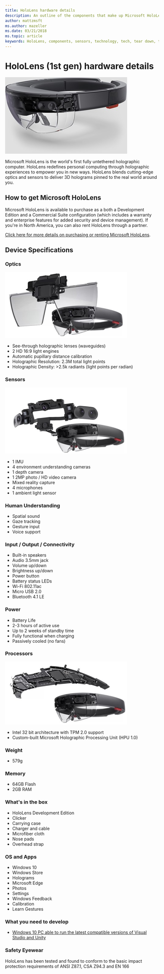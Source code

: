 ```yaml
---
title: HoloLens hardware details
description: An outline of the components that make up Microsoft HoloLens, the world's first fully untethered holographic computer running Windows.
author: mattzmsft
ms.author: mazeller
ms.date: 03/21/2018
ms.topic: article
keywords: HoloLens, components, sensors, technology, tech, tear down, teardown, 
---
```




# HoloLens (1st gen) hardware details

![Microsoft HoloLens](images/see-through-400px.jpg)

Microsoft HoloLens is the world's first fully untethered holographic computer. HoloLens redefines personal computing through holographic experiences to empower you in new ways. HoloLens blends cutting-edge optics and sensors to deliver 3D holograms pinned to the real world around you.

## How to get Microsoft HoloLens

Microsoft HoloLens is available to purchase as a both a Development Edition and a Commercial Suite configuration (which includes a warranty and enterprise features for added security and device management). If you're in North America, you can also rent HoloLens through a partner.

[Click here for more details on purchasing or renting Microsoft HoloLens](https://www.microsoft.com/en-us/hololens/buy).

## Device Specifications

### Optics

![HoloLens has see-through holographic lenses](images/displays-400px.jpg)
* See-through holographic lenses (waveguides)
* 2 HD 16:9 light engines
* Automatic pupillary distance calibration
* Holographic Resolution: 2.3M total light points
* Holographic Density: >2.5k radiants (light points per radian)

### Sensors

![HoloLens has sensors for environment understanding and human understanding](images/sensor-bar-400px.jpg)
* 1 IMU
* 4 environment understanding cameras
* 1 depth camera
* 1 2MP photo / HD video camera
* Mixed reality capture
* 4 microphones
* 1 ambient light sensor

### Human Understanding
* Spatial sound
* Gaze tracking
* Gesture input
* Voice support

### Input / Output / Connectivity
* Built-in speakers
* Audio 3.5mm jack
* Volume up/down
* Brightness up/down
* Power button
* Battery status LEDs
* Wi-Fi 802.11ac
* Micro USB 2.0
* Bluetooth 4.1 LE

### Power
* Battery Life
* 2-3 hours of active use
* Up to 2 weeks of standby time
* Fully functional when charging
* Passively cooled (no fans)

### Processors

![The motherboard for Microsoft HoloLens](images/motherboard-400px.jpg)
* Intel 32 bit architecture with TPM 2.0 support
* Custom-built Microsoft Holographic Processing Unit (HPU 1.0)

### Weight
* 579g

### Memory
* 64GB Flash
* 2GB RAM

### What's in the box
* HoloLens Development Edition
* Clicker
* Carrying case
* Charger and cable
* Microfiber cloth
* Nose pads
* Overhead strap

### OS and Apps
* Windows 10
* Windows Store
* Holograms
* Microsoft Edge
* Photos
* Settings
* Windows Feedback
* Calibration
* Learn Gestures

### What you need to develop
* [Windows 10 PC able to run the latest compatible versions of Visual Studio and Unity](install-the-tools.md)

### Safety Eyewear

HoloLens has been tested and found to conform to the basic impact protection requirements of ANSI Z87.1, CSA Z94.3 and EN 166
